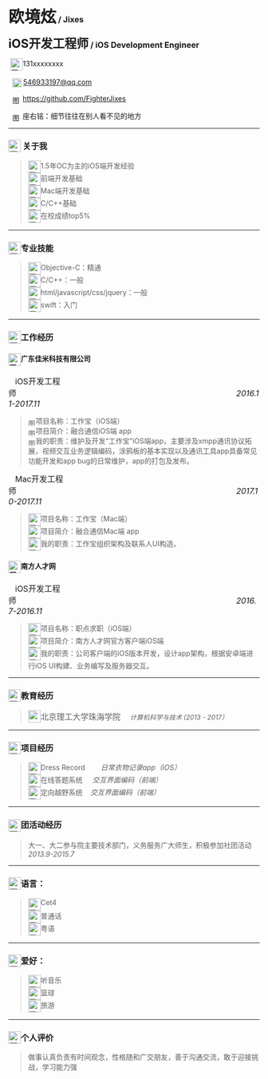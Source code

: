 <font size=6><b>欧境炫</b></font><font size=3 ><b> / Jixes</b></font> 

<font size=5><b>iOS开发工程师</b></font><font size=3 ><b> / iOS Development Engineer</b></font>

&nbsp;<img src="http://download.easyicon.net/svg/1154829/241/" width = "25" height = "25" alt="图片名称" align=center />131xxxxxxxx

&nbsp;&nbsp;<img src="http://download.easyicon.net/svg/1154622/241/" width = "18" height = "18" alt="图片名称" align=center /> 546933197@qq.com

&nbsp;&nbsp;<img src="http://download.easyicon.net/svg/1188783/440/" width = "17" height = "17" alt="图片名称" align=center /> https://github.com/FighterJixes

&nbsp;&nbsp;<img src="http://download.easyicon.net/svg/1197117/841/" width = "17" height = "17" alt="图片名称" align=center /> 座右铭：细节往往在别人看不见的地方

--------

### <img src="http://download.easyicon.net/svg/1154861/263/" width = "25" height = "25" alt="图片名称" align=top /> 关于我
> <img src="http://download.easyicon.net/svg/1154815/271/" width = "25" height = "25" alt="图片名称" align=top />1.5年OC为主的iOS端开发经验 <br>
> <img src="http://download.easyicon.net/svg/1154815/271/" width = "25" height = "25" alt="图片名称" align=top />前端开发基础<br>
> <img src="http://download.easyicon.net/svg/1154815/271/" width = "25" height = "25" alt="图片名称" align=top />Mac端开发基础 <br>
> <img src="http://download.easyicon.net/svg/1154815/271/" width = "25" height = "25" alt="图片名称" align=top />C/C++基础 <br>
> <img src="http://download.easyicon.net/svg/1154815/271/" width = "25" height = "25" alt="图片名称" align=top />在校成绩top5% <br>

--------

### <img src="http://download.easyicon.net/svg/1154874/263/" width = "25" height = "25" alt="图片名称" align=top />专业技能
> <img src="http://download.easyicon.net/svg/1154815/271/" width = "25" height = "25" alt="图片名称" align=top />Objective-C：精通 <br>
> <img src="http://download.easyicon.net/svg/1154815/271/" width = "25" height = "25" alt="图片名称" align=top />C/C++：一般<br>
> <img src="http://download.easyicon.net/svg/1154815/271/" width = "25" height = "25" alt="图片名称" align=top />html/javascript/css/jquery：一般 <br>
> <img src="http://download.easyicon.net/svg/1154815/271/" width = "25" height = "25" alt="图片名称" align=top />swift：入门 <br>

--------

### <img src="http://download.easyicon.net/svg/1154552/259/" width = "25" height = "25" alt="图片名称" align=top />工作经历
#### <img src="http://download.easyicon.net/svg/1148683/701/" width = "25" height = "25" alt="图片名称" align=top />广东佳米科技有限公司
<font size=3>&nbsp;&nbsp;&nbsp;iOS开发工程师&nbsp;&nbsp;&nbsp;&nbsp;&nbsp;&nbsp;&nbsp;&nbsp;&nbsp;&nbsp;&nbsp;&nbsp;&nbsp;&nbsp;&nbsp;&nbsp;&nbsp;&nbsp;&nbsp;&nbsp;&nbsp;&nbsp;&nbsp;&nbsp;&nbsp;&nbsp;&nbsp;&nbsp;&nbsp;&nbsp;&nbsp;&nbsp;&nbsp;&nbsp;&nbsp;&nbsp;&nbsp;&nbsp;&nbsp;&nbsp;&nbsp;&nbsp;&nbsp;&nbsp;&nbsp;&nbsp;&nbsp;&nbsp;&nbsp;&nbsp;&nbsp;&nbsp;&nbsp;&nbsp;&nbsp;&nbsp;&nbsp;&nbsp;&nbsp;&nbsp;&nbsp;&nbsp;&nbsp;&nbsp;&nbsp;&nbsp;&nbsp;&nbsp;&nbsp;&nbsp;&nbsp;&nbsp;&nbsp;&nbsp;&nbsp;&nbsp;&nbsp;&nbsp;&nbsp;&nbsp;&nbsp;&nbsp;&nbsp;&nbsp;&nbsp;&nbsp;&nbsp;&nbsp;&nbsp;&nbsp;&nbsp;&nbsp;&nbsp;&nbsp;&nbsp;&nbsp;&nbsp;&nbsp;</font>_<font size=3>2016.11-2017.11
</font>_

> <img src="http://download.easyicon.net/svg/1196545/480/" width = "15" height = "15" alt="图片名称" align=center />项目名称：工作宝（iOS端）<br>
> <img src="http://download.easyicon.net/svg/1150001/266/" width = "15" height = "15" alt="图片名称" align=center />项目简介：融合通信iOS端 app<br>
> <img src="http://download.easyicon.net/svg/1167341/201/" width = "15" height = "15" alt="图片名称" align=center />我的职责：维护及开发“工作宝”iOS端app，主要涉及xmpp通讯协议拓展，视频交互业务逻辑编码，涂鸦板的基本实现以及通讯工具app具备常见功能开发和app bug的日常维护，app的打包及发布。<br>

<font size=3>&nbsp;&nbsp;&nbsp;Mac开发工程师&nbsp;&nbsp;&nbsp;&nbsp;&nbsp;&nbsp;&nbsp;&nbsp;&nbsp;&nbsp;&nbsp;&nbsp;&nbsp;&nbsp;&nbsp;&nbsp;&nbsp;&nbsp;&nbsp;&nbsp;&nbsp;&nbsp;&nbsp;&nbsp;&nbsp;&nbsp;&nbsp;&nbsp;&nbsp;&nbsp;&nbsp;&nbsp;&nbsp;&nbsp;&nbsp;&nbsp;&nbsp;&nbsp;&nbsp;&nbsp;&nbsp;&nbsp;&nbsp;&nbsp;&nbsp;&nbsp;&nbsp;&nbsp;&nbsp;&nbsp;&nbsp;&nbsp;&nbsp;&nbsp;&nbsp;&nbsp;&nbsp;&nbsp;&nbsp;&nbsp;&nbsp;&nbsp;&nbsp;&nbsp;&nbsp;&nbsp;&nbsp;&nbsp;&nbsp;&nbsp;&nbsp;&nbsp;&nbsp;&nbsp;&nbsp;&nbsp;&nbsp;&nbsp;&nbsp;&nbsp;&nbsp;&nbsp;&nbsp;&nbsp;&nbsp;&nbsp;&nbsp;&nbsp;&nbsp;&nbsp;&nbsp;&nbsp;&nbsp;&nbsp;&nbsp;&nbsp;&nbsp;&nbsp;</font>_<font size=3>2017.10-2017.11
</font>_

> <img src="http://download.easyicon.net/svg/1196545/480/" width = "25" height = "25" alt="图片名称" align=top />项目名称：工作宝（Mac端）<br>
> <img src="http://download.easyicon.net/svg/1150001/266/" width = "25" height = "25" alt="图片名称" align=top />项目简介：融合通信Mac端 app<br>
> <img src="http://download.easyicon.net/svg/1167341/201/" width = "25" height = "25" alt="图片名称" align=top />我的职责：工作宝组织架构及联系人UI构造。<br>

#### <img src="http://download.easyicon.net/svg/1148683/701/" width = "25" height = "25" alt="图片名称" align=top />南方人才网
<font size=3>&nbsp;&nbsp;&nbsp;iOS开发工程师&nbsp;&nbsp;&nbsp;&nbsp;&nbsp;&nbsp;&nbsp;&nbsp;&nbsp;&nbsp;&nbsp;&nbsp;&nbsp;&nbsp;&nbsp;&nbsp;&nbsp;&nbsp;&nbsp;&nbsp;&nbsp;&nbsp;&nbsp;&nbsp;&nbsp;&nbsp;&nbsp;&nbsp;&nbsp;&nbsp;&nbsp;&nbsp;&nbsp;&nbsp;&nbsp;&nbsp;&nbsp;&nbsp;&nbsp;&nbsp;&nbsp;&nbsp;&nbsp;&nbsp;&nbsp;&nbsp;&nbsp;&nbsp;&nbsp;&nbsp;&nbsp;&nbsp;&nbsp;&nbsp;&nbsp;&nbsp;&nbsp;&nbsp;&nbsp;&nbsp;&nbsp;&nbsp;&nbsp;&nbsp;&nbsp;&nbsp;&nbsp;&nbsp;&nbsp;&nbsp;&nbsp;&nbsp;&nbsp;&nbsp;&nbsp;&nbsp;&nbsp;&nbsp;&nbsp;&nbsp;&nbsp;&nbsp;&nbsp;&nbsp;&nbsp;&nbsp;&nbsp;&nbsp;&nbsp;&nbsp;&nbsp;&nbsp;&nbsp;&nbsp;&nbsp;&nbsp;&nbsp;&nbsp;</font>_<font size=3>2016.7-2016.11</font>_

> <img src="http://download.easyicon.net/svg/1196545/480/" width = "25" height = "25" alt="图片名称" align=top />项目名称：职点求职（iOS端）<br>
> <img src="http://download.easyicon.net/svg/1150001/266/" width = "25" height = "25" alt="图片名称" align=top />项目简介：南方人才网官方客户端iOS端<br>
> <img src="http://download.easyicon.net/svg/1167341/201/" width = "25" height = "25" alt="图片名称" align=top />我的职责：公司客户端的iOS版本开发，设计app架构，根据安卓端进行iOS UI构建、业务编写及服务器交互。<br>

--------

### <img src="http://download.easyicon.net/svg/1154552/259/" width = "25" height = "25" alt="图片名称" align=top />教育经历
> <font size=3><img src="http://download.easyicon.net/svg/1190795/149/" width = "25" height = "25" alt="图片名称" align=top />北京理工大学珠海学院 </font>
>_<font size=2>&nbsp;&nbsp;&nbsp;&nbsp;计算机科学与技术 (2013 - 2017）</font>_

--------

### <img src="http://download.easyicon.net/svg/1154552/259/" width = "25" height = "25" alt="图片名称" align=top />项目经历
> <img src="http://download.easyicon.net/svg/1154874/263/" width = "25" height = "25" alt="图片名称" align=top />Dress Record &nbsp;&nbsp; &nbsp;&nbsp;&nbsp;  _日常衣物记录app（iOS）_ <br>
> <img src="http://download.easyicon.net/svg/1154874/263/" width = "25" height = "25" alt="图片名称" align=top />在线答题系统 &nbsp;&nbsp;&nbsp; _交互界面编码（前端）_ <br>
> <img src="http://download.easyicon.net/svg/1154874/263/" width = "25" height = "25" alt="图片名称" align=top />定向越野系统&nbsp;&nbsp;&nbsp;  _交互界面编码（前端）_ <br>

--------

### <img src="http://download.easyicon.net/svg/1154552/259/" width = "25" height = "25" alt="图片名称" align=center />团活动经历
> 大一、大二参与院主要技术部门，义务服务广大师生，积极参加社团活动&nbsp;&nbsp;&nbsp; _2013.9-2015.7_

--------

### <img src="http://download.easyicon.net/svg/1154552/259/" width = "25" height = "25" alt="图片名称" align=top />语言：
> <img src="http://download.easyicon.net/svg/1154874/263/" width = "25" height = "25" alt="图片名称" align=top />Cet4 <br>
>  <img src="http://download.easyicon.net/svg/1154874/263/" width = "25" height = "25" alt="图片名称" align=top />普通话 <br>
> <img src="http://download.easyicon.net/svg/1154874/263/" width = "25" height = "25" alt="图片名称" align=top />粤语<br>

--------

### <img src="http://download.easyicon.net/svg/1154552/259/" width = "25" height = "25" alt="图片名称" align=top />爱好：
> <img src="http://download.easyicon.net/svg/1154874/263/" width = "25" height = "25" alt="图片名称" align=top />听音乐<br>
>  <img src="http://download.easyicon.net/svg/1154874/263/" width = "25" height = "25" alt="图片名称" align=top />篮球<br>
> <img src="http://download.easyicon.net/svg/1154874/263/" width = "25" height = "25" alt="图片名称" align=top />旅游<br>

--------

### <img src="http://download.easyicon.net/svg/1154552/259/" width = "25" height = "25" alt="图片名称" align=top />个人评价
>   做事认真负责有时间观念，性格随和广交朋友，善于沟通交流，敢于迎接挑战，学习能力强





